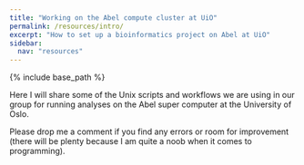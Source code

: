 ```yaml
---
title: "Working on the Abel compute cluster at UiO"
permalink: /resources/intro/
excerpt: "How to set up a bioinformatics project on Abel at UiO"
sidebar:
  nav: "resources"
---
```


{% include base_path %}


Here I will share some of the Unix scripts and workflows we are using in our group for running analyses on the Abel super computer at the University of Oslo.

Please drop me a comment if you find any errors or room for improvement (there will be plenty because I am quite a noob when it comes to programming).
